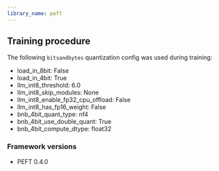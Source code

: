 ```yaml
---
library_name: peft
---
```

## Training procedure


The following `bitsandbytes` quantization config was used during training:
- load_in_8bit: False
- load_in_4bit: True
- llm_int8_threshold: 6.0
- llm_int8_skip_modules: None
- llm_int8_enable_fp32_cpu_offload: False
- llm_int8_has_fp16_weight: False
- bnb_4bit_quant_type: nf4
- bnb_4bit_use_double_quant: True
- bnb_4bit_compute_dtype: float32
### Framework versions


- PEFT 0.4.0
